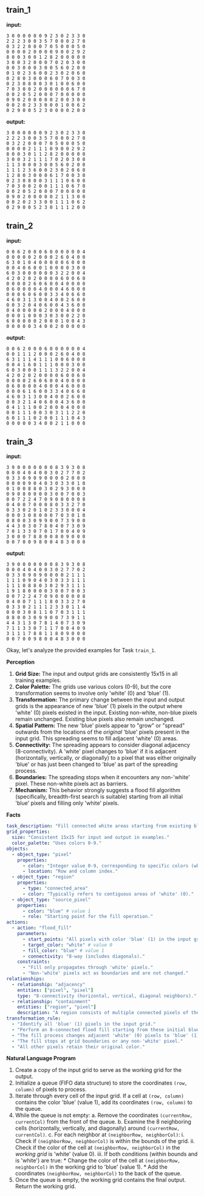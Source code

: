 
## train_1

**input:**
```
3 0 0 0 0 0 0 9 2 3 0 2 3 3 0
2 2 2 3 0 0 3 5 7 0 0 0 2 7 0
0 3 2 2 0 0 0 7 0 5 0 0 0 5 0
0 0 0 0 2 0 0 0 0 9 0 0 2 9 2
8 0 0 3 0 0 1 2 8 2 0 0 0 0 0
3 0 0 3 2 0 0 0 7 0 2 0 3 0 0
0 0 3 0 0 0 3 0 0 5 6 0 2 0 0
0 1 0 2 3 6 0 0 2 3 0 2 0 6 0
0 2 8 0 3 0 0 0 6 0 7 0 0 3 0
0 2 3 0 8 0 0 3 0 1 0 0 6 0 0
7 0 3 0 0 2 0 0 0 0 0 0 6 7 0
0 0 2 0 5 2 0 0 0 7 0 0 0 0 0
0 9 0 2 0 0 0 0 0 2 0 0 3 0 0
0 0 2 0 2 3 3 0 0 0 1 0 0 6 2
0 2 9 0 0 5 2 3 0 0 0 0 2 0 0
```


**output:**
```
3 0 0 0 0 0 0 9 2 3 0 2 3 3 0
2 2 2 3 0 0 3 5 7 0 0 0 2 7 0
0 3 2 2 0 0 0 7 0 5 0 0 0 5 0
0 0 0 0 2 1 1 1 0 9 0 0 2 9 2
8 0 0 3 0 1 1 2 8 2 0 0 0 0 0
3 0 0 3 2 1 1 1 7 0 2 0 3 0 0
1 1 3 0 0 0 3 0 0 5 6 0 2 0 0
1 1 1 2 3 6 0 0 2 3 0 2 0 6 0
1 2 8 0 3 0 0 0 6 1 7 0 0 3 0
0 2 3 0 8 0 0 3 1 1 1 0 6 0 0
7 0 3 0 0 2 0 0 1 1 1 0 6 7 0
0 0 2 0 5 2 0 0 0 7 0 0 0 0 0
0 9 0 2 0 0 0 0 0 2 1 1 3 0 0
0 0 2 0 2 3 3 0 0 1 1 1 0 6 2
0 2 9 0 0 5 2 3 0 1 1 1 2 0 0
```


## train_2

**input:**
```
0 0 6 2 0 0 0 6 0 0 0 0 0 0 4
0 0 0 0 0 2 0 0 0 2 6 0 4 0 0
6 3 0 1 0 4 0 0 0 0 0 6 0 0 0
0 0 4 0 6 0 0 1 0 0 0 0 3 0 0
6 0 3 0 0 0 0 0 0 3 2 2 0 0 4
4 2 0 2 0 2 0 0 0 0 6 0 0 6 0
0 0 0 0 2 6 0 6 0 0 4 0 0 0 0
0 6 0 0 0 0 4 0 0 0 4 6 0 0 0
0 0 0 6 0 6 0 0 3 3 4 0 6 6 0
4 6 0 3 1 3 0 0 4 0 0 2 6 0 0
0 0 3 2 0 4 0 6 0 0 4 3 6 0 0
0 4 0 0 0 0 0 2 0 0 0 4 0 0 0
0 0 0 1 0 0 0 3 0 3 0 0 2 2 0
6 0 0 0 0 0 2 0 0 0 1 0 0 4 3
0 0 0 0 0 3 4 0 0 2 0 0 0 0 0
```


**output:**
```
0 0 6 2 0 0 0 6 0 0 0 0 0 0 4
0 0 1 1 1 2 0 0 0 2 6 0 4 0 0
6 3 1 1 1 4 1 1 1 0 0 6 0 0 0
0 0 4 1 6 0 1 1 1 0 0 0 3 0 0
6 0 3 0 0 0 1 1 1 3 2 2 0 0 4
4 2 0 2 0 2 0 0 0 0 6 0 0 6 0
0 0 0 0 2 6 0 6 0 0 4 0 0 0 0
0 6 0 0 0 0 4 0 0 0 4 6 0 0 0
0 0 0 6 1 6 0 0 3 3 4 0 6 6 0
4 6 0 3 1 3 0 0 4 0 0 2 6 0 0
0 0 3 2 1 4 0 6 0 0 4 3 6 0 0
0 4 1 1 1 0 0 2 0 0 0 4 0 0 0
0 0 1 1 1 0 0 3 0 3 1 1 2 2 0
6 0 1 1 1 0 2 0 0 1 1 1 0 4 3
0 0 0 0 0 3 4 0 0 2 1 1 0 0 0
```


## train_3

**input:**
```
3 9 0 0 0 0 0 0 0 8 3 9 3 0 8
0 0 0 4 0 4 0 0 3 0 2 7 7 0 2
0 3 3 0 9 0 9 0 0 0 0 2 0 0 0
0 0 0 0 9 0 4 0 3 0 3 3 0 1 0
0 1 0 0 8 8 0 3 0 2 9 3 0 0 0
0 9 0 8 0 0 0 0 3 0 0 7 0 0 3
0 0 7 2 2 4 7 0 9 0 0 0 0 0 8
0 4 0 0 7 0 0 0 8 0 3 3 2 7 0
0 3 3 0 2 0 1 0 2 3 3 0 0 0 4
0 0 0 3 0 8 0 0 0 7 0 3 0 1 0
0 8 0 0 3 0 9 9 0 0 7 3 9 0 0
4 4 3 0 3 0 7 8 0 4 0 7 3 0 9
7 0 1 3 3 0 7 0 1 7 0 0 4 0 9
3 0 0 0 7 8 8 0 0 8 0 9 0 0 0
0 0 7 0 0 9 8 0 0 4 8 3 0 0 0
```


**output:**
```
3 9 0 0 0 0 0 0 0 8 3 9 3 0 8
0 0 0 4 0 4 0 0 3 0 2 7 7 0 2
0 3 3 0 9 0 9 0 0 0 0 2 1 1 1
1 1 1 0 9 0 4 0 3 0 3 3 1 1 1
1 1 1 0 8 8 0 3 0 2 9 3 1 1 1
1 9 1 8 0 0 0 0 3 0 0 7 0 0 3
0 0 7 2 2 4 7 0 9 0 0 0 0 0 8
0 4 0 0 7 1 1 1 8 0 3 3 2 7 0
0 3 3 0 2 1 1 1 2 3 3 0 1 1 4
0 0 0 3 0 8 1 1 0 7 0 3 1 1 1
0 8 0 0 3 0 9 9 0 0 7 3 9 1 1
4 4 3 1 3 0 7 8 1 4 0 7 3 0 9
7 1 1 3 3 0 7 1 1 7 0 0 4 0 9
3 1 1 1 7 8 8 1 1 8 0 9 0 0 0
0 0 7 0 0 9 8 0 0 4 8 3 0 0 0
```

Okay, let's analyze the provided examples for Task `train_1`.

**Perception**

1.  **Grid Size:** The input and output grids are consistently 15x15 in all training examples.
2.  **Color Palette:** The grids use various colors (0-9), but the core transformation seems to involve only 'white' (0) and 'blue' (1).
3.  **Transformation:** The primary change between the input and output grids is the appearance of new 'blue' (1) pixels in the output where 'white' (0) pixels existed in the input. Existing non-white, non-blue pixels remain unchanged. Existing blue pixels also remain unchanged.
4.  **Spatial Pattern:** The new 'blue' pixels appear to "grow" or "spread" outwards from the locations of the *original* 'blue' pixels present in the input grid. This spreading seems to fill adjacent 'white' (0) areas.
5.  **Connectivity:** The spreading appears to consider diagonal adjacency (8-connectivity). A 'white' pixel changes to 'blue' if it is adjacent (horizontally, vertically, or diagonally) to a pixel that was either originally 'blue' or has just been changed to 'blue' as part of the spreading process.
6.  **Boundaries:** The spreading stops when it encounters any non-'white' pixel. These non-white pixels act as barriers.
7.  **Mechanism:** This behavior strongly suggests a flood fill algorithm (specifically, breadth-first search is suitable) starting from all initial 'blue' pixels and filling only 'white' pixels.

**Facts**


```yaml
task_description: "Fill connected white areas starting from existing blue pixels."
grid_properties:
  size: "Consistent 15x15 for input and output in examples."
  color_palette: "Uses colors 0-9."
objects:
  - object_type: "pixel"
    properties:
      - color: "Integer value 0-9, corresponding to specific colors (white, blue, red, etc.)."
      - location: "Row and column index."
  - object_type: "region"
    properties:
      - type: "connected_area"
      - color: "Typically refers to contiguous areas of 'white' (0)."
  - object_type: "source_pixel"
    properties:
      - color: "blue" # value 1
      - role: "Starting point for the fill operation."
actions:
  - action: "flood_fill"
    parameters:
      - start_points: "All pixels with color 'blue' (1) in the input grid."
      - target_color: "white" # value 0
      - fill_color: "blue" # value 1
      - connectivity: "8-way (includes diagonals)."
    constraints:
      - "Fill only propagates through 'white' pixels."
      - "Non-'white' pixels act as boundaries and are not changed."
relationships:
  - relationship: "adjacency"
    entities: ["pixel", "pixel"]
    type: "8-connectivity (horizontal, vertical, diagonal neighbors)."
  - relationship: "containment"
    entities: ["region", "pixel"]
    description: "A region consists of multiple connected pixels of the same color."
transformation_rule:
  - "Identify all 'blue' (1) pixels in the input grid."
  - "Perform an 8-connected flood fill starting from these initial blue pixels."
  - "The fill process changes adjacent 'white' (0) pixels to 'blue' (1)."
  - "The fill stops at grid boundaries or any non-'white' pixel."
  - "All other pixels retain their original color."

```


**Natural Language Program**

1.  Create a copy of the input grid to serve as the working grid for the output.
2.  Initialize a queue (FIFO data structure) to store the coordinates `(row, column)` of pixels to process.
3.  Iterate through every cell of the input grid. If a cell at `(row, column)` contains the color 'blue' (value 1), add its coordinates `(row, column)` to the queue.
4.  While the queue is not empty:
    a.  Remove the coordinates `(currentRow, currentCol)` from the front of the queue.
    b.  Examine the 8 neighboring cells (horizontally, vertically, and diagonally) around `(currentRow, currentCol)`.
    c.  For each neighbor at `(neighborRow, neighborCol)`:
        i.  Check if `(neighborRow, neighborCol)` is within the bounds of the grid.
        ii. Check if the color of the cell at `(neighborRow, neighborCol)` in the *working grid* is 'white' (value 0).
        iii. If both conditions (within bounds and is 'white') are true:
            *   Change the color of the cell at `(neighborRow, neighborCol)` in the working grid to 'blue' (value 1).
            *   Add the coordinates `(neighborRow, neighborCol)` to the back of the queue.
5.  Once the queue is empty, the working grid contains the final output. Return the working grid.
